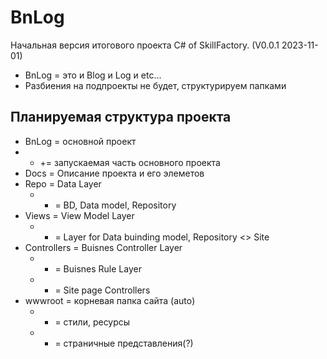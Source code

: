 
# BnLog
Начальная версия  итогового проекта C# of SkillFactory. (V0.0.1 2023-11-01)
 - BnLog = это и Blog и Log и etc...
 - Разбиения на подпроекты не будет, структурируем папками

## Планируемая структура проекта
 - BnLog = основной проект
 - - += запускаемая часть основного проекта
 -  Docs = Описание проекта и его элеметов
 - Repo = Data Layer
   - -  = BD, Data model, Repository
 - Views = View Model Layer
   - -  = Layer for Data buinding model, Repository <> Site
-  Controllers =  Buisnes Controller Layer
   - -  = Buisnes Rule Layer
   - -  =  Site page Controllers   
 - wwwroot = корневая папка сайта (auto)
   - -  = стили, ресурсы
   - -  = страничные представления(?)

